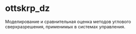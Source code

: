 # ottskrp_dz
Моделирование и сравнительная оценка методов углового сверхразрешения, применимых в системах управления.
